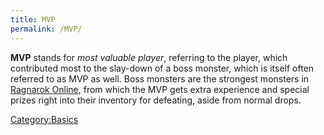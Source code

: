 ```yaml
---
title: MVP
permalink: /MVP/
---
```


**MVP** stands for *most valuable player*, referring to the player, which contributed most to the slay-down of a boss monster, which is itself often referred to as MVP as well. Boss monsters are the strongest monsters in [Ragnarok Online](/Ragnarok_Online "wikilink"), from which the MVP gets extra experience and special prizes right into their inventory for defeating, aside from normal drops.

[Category:Basics](/Category:Basics "wikilink")